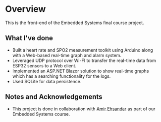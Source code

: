 # Overview

This is the front-end of the Embedded Systems final course project.

## What I've done

- Built a heart rate and SPO2 measurement toolkit using Arduino along with a Web-based real-time graph and alarm system.
- Leveraged UDP protocol over Wi-FI to transfer the real-time data from ESP32 sensors to a Web client.
- Implemented an ASP.NET Blazor solution to show real-time graphs which has a searching functionality for the logs.
- Used SQLite for data persistence.

## Notes and Acknowledgements

- This project is done in collaboration with [Amir Ehsandar](https://github.com/ehsundar) as part of our Embedded Systems course.
